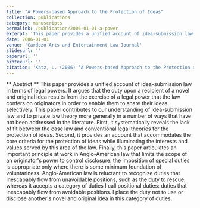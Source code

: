 ```yaml
---
title: "A Powers-based Approach to the Protection of Ideas"
collection: publications
category: manuscripts
permalink: /publication/2006-01-01-a-power
excerpt: 'This paper provides a unified account of idea-submission law in terms of legal powers. It argues that the duty upon a recipient of a novel and original idea results from the exercise of a legal power that the law confers on originators in order to ...'
date: 2006-01-01
venue: 'Cardozo Arts and Entertainment Law Journal'
slidesurl: ''
paperurl: ''
bibtexurl: ''
citation: 'Katz, L. (2006) ‘A Powers-based Approach to the Protection of Ideas,’ 23 Cardozo Arts and Entertainment Law Journal 687'
---
```

** Abstrict **
This paper provides a unified account of idea-submission law in terms of legal powers. It argues that the duty upon a recipient of a novel and original idea results from the exercise of a legal power that the law confers on originators in order to enable them to share their ideas selectively. This paper contributes to our understanding of idea-submission law and to private law theory more generally in a number of ways that have not been addressed in the literature. First, it systematically reveals the lack of fit between the case law and conventional legal theories for the protection of ideas. Second, it provides an account that accommodates the core criteria for the protection of ideas while illuminating the interests and values served by this area of the law. Finally, this paper articulates an important principle at work in Anglo-American law that limits the scope of an originator's power to control disclosure: the imposition of special duties is appropriate only where there is some minimum foundation of voluntariness. Anglo-American law is reluctant to recognize duties that inescapably flow from unavoidable positions, such as the duty to rescue, whereas it accepts a category of duties I call positional duties: duties that inescapably flow from avoidable positions. I place the duty not to use or disclose another's novel and original idea in this category of duties.
